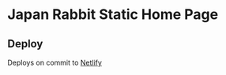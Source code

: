 # Japan Rabbit Static Home Page

## Deploy

Deploys on commit to [Netlify](https://japanrabbit.netlify.com/)
